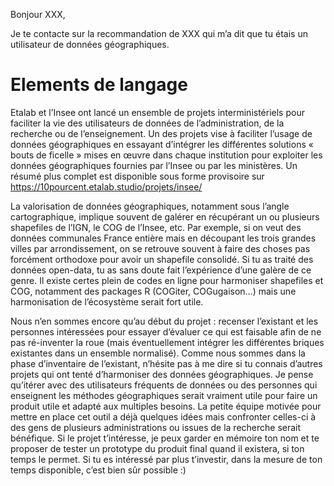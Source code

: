 Bonjour XXX,
 
Je te contacte sur la recommandation de XXX qui m’a dit que tu étais un utilisateur de données géographiques.

# Elements de langage

 
Etalab et l’Insee ont lancé un ensemble de projets interministériels pour faciliter la vie des utilisateurs de données de l’administration, de la recherche ou de l’enseignement. Un des projets vise à faciliter l’usage de données géographiques en essayant d’intégrer les différentes solutions « bouts de ficelle » mises en œuvre dans chaque institution pour exploiter les données géographiques fournies par l’Insee ou par les ministères. Un résumé plus complet est disponible sous forme provisoire sur https://10pourcent.etalab.studio/projets/insee/
 
La valorisation de données géographiques, notamment sous l’angle cartographique, implique souvent de galérer en récupérant un ou plusieurs shapefiles de l’IGN, le COG de l’Insee, etc. Par exemple, si on veut des données communales France entière mais en découpant les trois grandes villes par arrondissement, on se retrouve souvent à faire des choses pas forcément orthodoxe pour avoir un shapefile consolidé. Si tu as traité des données open-data, tu as sans doute fait l’expérience d’une galère de ce genre. Il existe certes plein de codes en ligne pour harmoniser shapefiles et COG, notamment des packages R (COGiter, COGugaison…) mais une harmonisation de l’écosystème serait fort utile. 
 
Nous n’en sommes encore qu’au début du projet : recenser l’existant et les personnes intéressées pour essayer d’évaluer ce qui est faisable afin de ne pas ré-inventer la roue (mais éventuellement intégrer les différentes briques existantes dans un ensemble normalisé). Comme nous sommes dans la phase d’inventaire de l’existant, n’hésite pas à me dire si tu connais d’autres projets qui ont tenté d’harmoniser des données géographiques. Je pense qu’itérer avec des utilisateurs fréquents de données ou des personnes qui enseignent les méthodes géographiques serait vraiment utile pour faire un produit utile et adapté aux multiples besoins. La petite équipe motivée pour mettre en place cet outil a déjà quelques idées mais confronter celles-ci à des gens de plusieurs administrations ou issues de la recherche serait bénéfique. Si le projet t’intéresse, je peux garder en mémoire ton nom et te proposer de tester un prototype du produit final quand il existera, si ton temps le permet. Si tu es intéressé par plus t’investir, dans la mesure de ton temps disponible, c’est bien sûr possible :)  
